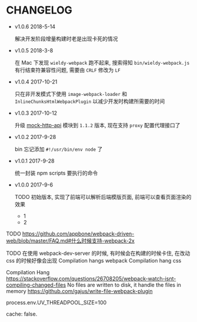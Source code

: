 # CHANGELOG

* v1.0.6 2018-5-14

  解决开发阶段增量构建时老是出现卡死的情况

* v1.0.5 2018-3-8

  在 Mac 下发现 `wieldy-webpack` 跑不起来, 搜索得知 `bin/wieldy-webpack.js` 有行结束符兼容性问题, 需要由 `CRLF` 修改为 `LF`

* v1.0.4 2017-10-21

  只在非开发模式下使用 `image-webpack-loader` 和 `InlineChunksHtmlWebpackPlugin` 以减少开发时构建所需要的时间

* v1.0.3 2017-10-12

  升级 [mock-http-api](https://github.com/ufologist/mock-http-api) 模块到 `1.1.2` 版本, 现在支持 `proxy` 配置代理接口了

* v1.0.2 2017-9-28

  bin 忘记添加 `#!/usr/bin/env node` 了

* v1.0.1 2017-9-28

  统一封装 npm scripts 要执行的命令

* v1.0.0 2017-9-6

  TODO 初始版本, 实现了前端可以解析后端模版页面, 前端可以查看页面渲染的效果

  * 1
  * 2

TODO
https://github.com/appbone/webpack-driven-web/blob/master/FAQ.md#什么时候支持-webpack-2x

TODO
在使用 webpack-dev-server 的时候, 有时候会在构建的时候卡住, 在改动 css 的时候好像会出现
Compilation hangs
webpack Compilation hang css

Compilation Hang
https://stackoverflow.com/questions/26708205/webpack-watch-isnt-compiling-changed-files
No files are written to disk, it handle the files in memory
https://github.com/gajus/write-file-webpack-plugin

process.env.UV_THREADPOOL_SIZE=100

cache: false.